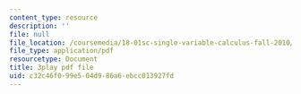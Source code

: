 ```yaml
---
content_type: resource
description: ''
file: null
file_location: /coursemedia/18-01sc-single-variable-calculus-fall-2010/c32c46f099e504d986a6ebcc013927fd_hjZhPczMkL4.pdf
file_type: application/pdf
resourcetype: Document
title: 3play pdf file
uid: c32c46f0-99e5-04d9-86a6-ebcc013927fd
---
```

